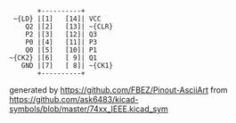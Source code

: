 

	       +----------+
	 ~{LD} |[1]   [14]| VCC
	    Q2 |[2]   [13]| ~{CLR}
	    P2 |[3]   [12]| Q3
	    P0 |[4]   [11]| P3
	    Q0 |[5]   [10]| P1
	~{CK2} |[6]   [ 9]| Q1
	   GND |[7]   [ 8]| ~{CK1}
	       +----------+


generated by https://github.com/FBEZ/Pinout-AsciiArt from https://github.com/ask6483/kicad-symbols/blob/master/74xx_IEEE.kicad_sym